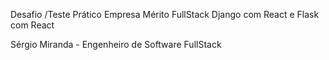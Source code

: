 Desafio /Teste Prático Empresa Mérito FullStack Django com React e Flask com React

Sérgio Miranda - Engenheiro de Software FullStack
